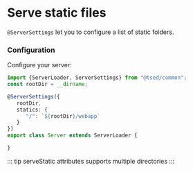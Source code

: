 # Serve static files

`@ServerSettings` let you to configure a list of static folders. 

### Configuration

Configure your server:

```typescript
import {ServerLoader, ServerSettings} from "@tsed/common";
const rootDir = __dirname;

@ServerSettings({
   rootDir,
   statics: {
      "/": `${rootDir}/webapp`
   }
})
export class Server extends ServerLoader {

}
```
::: tip
serveStatic attributes supports multiple directories
:::

